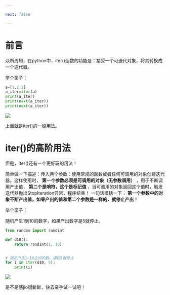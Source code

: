 ```yaml
---

next: false

---
```




<BlogInfo id="765"/>

#  前言

众所周知，在python中，iter()函数的功能是：接受一个可迭代对象，将其转换成一个迭代器。

举个栗子：


```python
a=[1,2,3]
a_iter=iter(a)
print(a_iter)
print(next(a_iter))
print(next(a_iter))
```

![](http://www.lll.plus/media/image/2022/04/18/image-20220418103318-1.png)

上面就是iter()的一般用法。

# iter()的高阶用法

但是，iter()还有一个更好玩的用法！

简单做一下描述：传入两个参数：使用常规的函数或者任何可调用的对象创建迭代器。这样使用时， **第一个参数必须是可调用的对象（无参数调用）**
，用于不断调用产出值， **第二个是哨符，这个是标记值** ，当可调用的对象返回这个值时，触发迭代器抛出StopIteration异常，程序结束！
一句话概括一下： **第一个参数中的对象不断产出值，如果产出的值和第二个参数是一样的，就停止产出！**

举个栗子：

随机产生1到10的数字，如果产出数字是5就停止。


```python
from random import randint

def d10():
    return randint(1, 10)


# 随机产生1~10之间的数，遇到5就停止
for i in iter(d10, 5):
    print(i)
```


![](https://img-blog.csdnimg.cn/acc578d29a674c2f9a419d1a69905425.png?x-oss-process=image/watermark,type_d3F5LXplbmhlaQ,shadow_50,text_Q1NETiBAbGl0dGxl5LquXw==,size_16,color_FFFFFF,t_70,g_se,x_16)

 是不是感jio很新鲜，快去亲手试一试吧！






<ActionBox />
